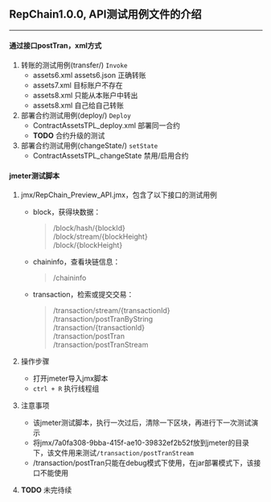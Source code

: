 ## RepChain1.0.0, API测试用例文件的介绍
***
#### 通过接口postTran，xml方式
1. 转账的测试用例(transfer/)   `Invoke`
   * assets6.xml assets6.json 正确转账
   * assets7.xml 目标账户不存在
   * assets8.xml 只能从本账户中转出
   * assets8.xml 自己给自己转账
2. 部署合约测试用例(deploy/)  `Deploy`
   * ContractAssetsTPL_deploy.xml 部署同一合约
   * **TODO** 合约升级的测试
3. 部署合约测试用例(changeState/)   `setState`
   * ContractAssetsTPL_changeState 禁用/启用合约

#### jmeter测试脚本
1. jmx/RepChain_Preview_API.jmx，包含了以下接口的测试用例
   * block，获得块数据：
     > /block/hash/{blockId} <br>
       /block/stream/{blockHeight} <br>
       /block/{blockHeight} 
   * chaininfo，查看块链信息：
     >/chaininfo
   * transaction，检索或提交交易：
     >/transaction/stream/{transactionId} <br>
      /transaction/postTranByString <br>
      /transaction/{transactionId} <br>
      /transaction/postTran <br>
      /transaction/postTranStream

2. 操作步骤
   * 打开jmeter导入jmx脚本
   * `ctrl + R` 执行线程组
3. 注意事项
   * 该jmeter测试脚本，执行一次过后，清除一下区块，再进行下一次测试演示
   * 将jmx/7a0fa308-9bba-415f-ae10-39832ef2b52f放到jmeter的目录下，该文件用来测试`/transaction/postTranStream`
   * /transaction/postTran只能在debug模式下使用，在jar部署模式下，该接口不能使用
4. **TODO**  未完待续